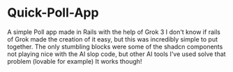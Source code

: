 # Quick-Poll-App
A simple Poll app made in Rails with the help of Grok 3 I don't know if rails of Grok made the creation of it easy, but this was incredibly simple to put together. 
The only stumbling blocks were some of the shadcn components not playing nice with the AI slop code, but other AI tools I've used solve that problem (lovable for example)
It works though!
